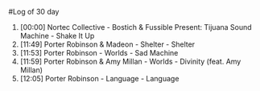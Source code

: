 #Log of 30 day

1. [00:00] Nortec Collective - Bostich & Fussible Present: Tijuana Sound Machine - Shake It Up
1. [11:49] Porter Robinson & Madeon - Shelter - Shelter
1. [11:53] Porter Robinson - Worlds - Sad Machine
1. [11:59] Porter Robinson & Amy Millan - Worlds - Divinity (feat. Amy Millan)
1. [12:05] Porter Robinson - Language - Language

